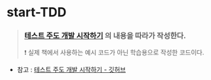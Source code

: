 # start-TDD

> ### [테스트 주도 개발 시작하기](https://www.aladin.co.kr/shop/wproduct.aspx?ItemId=233614629) 의 내용을 따라가 작성한다.
> ❗ 실제 책에서 사용하는 예시 코드가 아닌 학습용으로 작성한 코드이다.

- 참고 : [테스트 주도 개발 시작하기 - 깃허브](https://github.com/madvirus/tddb)
